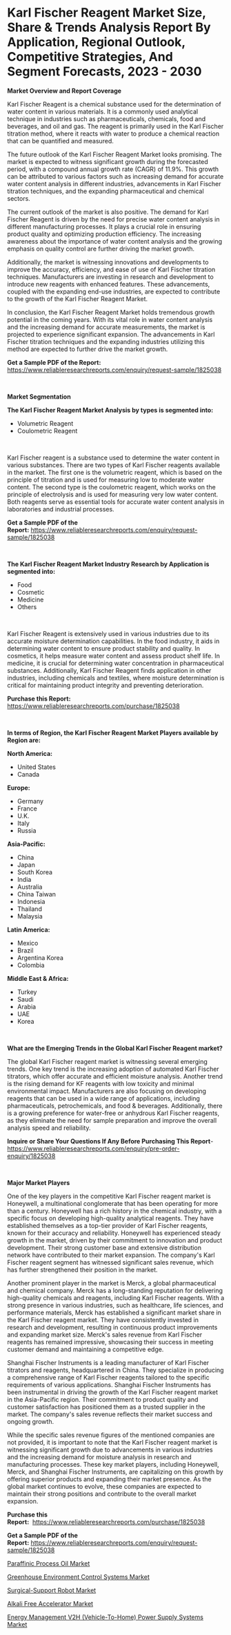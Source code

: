 <p><h1>Karl Fischer Reagent Market Size, Share & Trends Analysis Report By Application, Regional Outlook, Competitive Strategies, And Segment Forecasts, 2023 - 2030</h1></p><p><strong>Market Overview and Report Coverage</strong></p>
<p><p>Karl Fischer Reagent is a chemical substance used for the determination of water content in various materials. It is a commonly used analytical technique in industries such as pharmaceuticals, chemicals, food and beverages, and oil and gas. The reagent is primarily used in the Karl Fischer titration method, where it reacts with water to produce a chemical reaction that can be quantified and measured.</p><p>The future outlook of the Karl Fischer Reagent Market looks promising. The market is expected to witness significant growth during the forecasted period, with a compound annual growth rate (CAGR) of 11.9%. This growth can be attributed to various factors such as increasing demand for accurate water content analysis in different industries, advancements in Karl Fischer titration techniques, and the expanding pharmaceutical and chemical sectors.</p><p>The current outlook of the market is also positive. The demand for Karl Fischer Reagent is driven by the need for precise water content analysis in different manufacturing processes. It plays a crucial role in ensuring product quality and optimizing production efficiency. The increasing awareness about the importance of water content analysis and the growing emphasis on quality control are further driving the market growth.</p><p>Additionally, the market is witnessing innovations and developments to improve the accuracy, efficiency, and ease of use of Karl Fischer titration techniques. Manufacturers are investing in research and development to introduce new reagents with enhanced features. These advancements, coupled with the expanding end-use industries, are expected to contribute to the growth of the Karl Fischer Reagent Market.</p><p>In conclusion, the Karl Fischer Reagent Market holds tremendous growth potential in the coming years. With its vital role in water content analysis and the increasing demand for accurate measurements, the market is projected to experience significant expansion. The advancements in Karl Fischer titration techniques and the expanding industries utilizing this method are expected to further drive the market growth.</p></p>
<p><strong>Get a Sample PDF of the Report:</strong> <a href="https://www.reliableresearchreports.com/enquiry/request-sample/1825038">https://www.reliableresearchreports.com/enquiry/request-sample/1825038</a></p>
<p>&nbsp;</p>
<p><strong>Market Segmentation</strong></p>
<p><strong>The Karl Fischer Reagent Market Analysis by types is segmented into:</strong></p>
<p><ul><li>Volumetric Reagent</li><li>Coulometric Reagent</li></ul></p>
<p>&nbsp;</p>
<p><p>Karl Fischer reagent is a substance used to determine the water content in various substances. There are two types of Karl Fischer reagents available in the market. The first one is the volumetric reagent, which is based on the principle of titration and is used for measuring low to moderate water content. The second type is the coulometric reagent, which works on the principle of electrolysis and is used for measuring very low water content. Both reagents serve as essential tools for accurate water content analysis in laboratories and industrial processes.</p></p>
<p><strong>Get a Sample PDF of the Report:</strong>&nbsp;<a href="https://www.reliableresearchreports.com/enquiry/request-sample/1825038">https://www.reliableresearchreports.com/enquiry/request-sample/1825038</a></p>
<p>&nbsp;</p>
<p><strong>The Karl Fischer Reagent Market Industry Research by Application is segmented into:</strong></p>
<p><ul><li>Food</li><li>Cosmetic</li><li>Medicine</li><li>Others</li></ul></p>
<p>&nbsp;</p>
<p><p>Karl Fischer Reagent is extensively used in various industries due to its accurate moisture determination capabilities. In the food industry, it aids in determining water content to ensure product stability and quality. In cosmetics, it helps measure water content and assess product shelf life. In medicine, it is crucial for determining water concentration in pharmaceutical substances. Additionally, Karl Fischer Reagent finds application in other industries, including chemicals and textiles, where moisture determination is critical for maintaining product integrity and preventing deterioration.</p></p>
<p><strong>Purchase this Report:</strong>&nbsp; <a href="https://www.reliableresearchreports.com/purchase/1825038">https://www.reliableresearchreports.com/purchase/1825038</a></p>
<p>&nbsp;</p>
<p><strong>In terms of Region, the Karl Fischer Reagent Market Players available by Region are:</strong></p>
<p>
    <p> <strong> North America: </strong>
        <ul>
            <li>United States</li>
            <li>Canada</li>
        </ul>
        </p> 
    <p> <strong> Europe: </strong>
        <ul>
            <li>Germany</li>
            <li>France</li>
            <li>U.K.</li>
            <li>Italy</li>
            <li>Russia</li>
        </ul>
        </p> 
    <p> <strong> Asia-Pacific: </strong>
        <ul>
            <li>China</li>
            <li>Japan</li>
            <li>South Korea</li>
            <li>India</li>
            <li>Australia</li>
            <li>China Taiwan</li>
            <li>Indonesia</li>
            <li>Thailand</li>
            <li>Malaysia</li>
        </ul>
        </p> 
    <p> <strong> Latin America: </strong>
        <ul>
            <li>Mexico</li>
            <li>Brazil</li>
            <li>Argentina Korea</li>
            <li>Colombia</li>
        </ul>
        </p> 
    <p> <strong> Middle East & Africa: </strong>
        <ul>
            <li>Turkey</li>
            <li>Saudi</li>
            <li>Arabia</li>
            <li>UAE</li>
            <li>Korea</li>
        </ul>
    </p>
    </p>
<p>&nbsp;</p>
<p><strong>What are the Emerging Trends in the Global Karl Fischer Reagent market?</strong></p>
<p><p>The global Karl Fischer reagent market is witnessing several emerging trends. One key trend is the increasing adoption of automated Karl Fischer titrators, which offer accurate and efficient moisture analysis. Another trend is the rising demand for KF reagents with low toxicity and minimal environmental impact. Manufacturers are also focusing on developing reagents that can be used in a wide range of applications, including pharmaceuticals, petrochemicals, and food & beverages. Additionally, there is a growing preference for water-free or anhydrous Karl Fischer reagents, as they eliminate the need for sample preparation and improve the overall analysis speed and reliability.</p></p>
<p><strong>Inquire or Share Your Questions If Any Before Purchasing This Report</strong>- <a href="https://www.reliableresearchreports.com/enquiry/pre-order-enquiry/1825038">https://www.reliableresearchreports.com/enquiry/pre-order-enquiry/1825038</a></p>
<p>&nbsp;</p>
<p><strong>Major Market Players</strong></p>
<p><p>One of the key players in the competitive Karl Fischer reagent market is Honeywell, a multinational conglomerate that has been operating for more than a century. Honeywell has a rich history in the chemical industry, with a specific focus on developing high-quality analytical reagents. They have established themselves as a top-tier provider of Karl Fischer reagents, known for their accuracy and reliability. Honeywell has experienced steady growth in the market, driven by their commitment to innovation and product development. Their strong customer base and extensive distribution network have contributed to their market expansion. The company's Karl Fischer reagent segment has witnessed significant sales revenue, which has further strengthened their position in the market.</p><p>Another prominent player in the market is Merck, a global pharmaceutical and chemical company. Merck has a long-standing reputation for delivering high-quality chemicals and reagents, including Karl Fischer reagents. With a strong presence in various industries, such as healthcare, life sciences, and performance materials, Merck has established a significant market share in the Karl Fischer reagent market. They have consistently invested in research and development, resulting in continuous product improvements and expanding market size. Merck's sales revenue from Karl Fischer reagents has remained impressive, showcasing their success in meeting customer demand and maintaining a competitive edge.</p><p>Shanghai Fischer Instruments is a leading manufacturer of Karl Fischer titrators and reagents, headquartered in China. They specialize in producing a comprehensive range of Karl Fischer reagents tailored to the specific requirements of various applications. Shanghai Fischer Instruments has been instrumental in driving the growth of the Karl Fischer reagent market in the Asia-Pacific region. Their commitment to product quality and customer satisfaction has positioned them as a trusted supplier in the market. The company's sales revenue reflects their market success and ongoing growth.</p><p>While the specific sales revenue figures of the mentioned companies are not provided, it is important to note that the Karl Fischer reagent market is witnessing significant growth due to advancements in various industries and the increasing demand for moisture analysis in research and manufacturing processes. These key market players, including Honeywell, Merck, and Shanghai Fischer Instruments, are capitalizing on this growth by offering superior products and expanding their market presence. As the global market continues to evolve, these companies are expected to maintain their strong positions and contribute to the overall market expansion.</p></p>
<p><strong>Purchase this Report:</strong>&nbsp;&nbsp;<a href="https://www.reliableresearchreports.com/purchase/1825038">https://www.reliableresearchreports.com/purchase/1825038</a></p>
<p></p>
<p><strong>Get a Sample PDF of the Report:</strong>&nbsp;<a href="https://www.reliableresearchreports.com/enquiry/request-sample/1825038">https://www.reliableresearchreports.com/enquiry/request-sample/1825038</a></p>
<p><p><a href="https://github.com/rexevange/Market-Research-Report-List-1/blob/main/paraffinic-process-oil-market.md">Paraffinic Process Oil Market</a></p><p><a href="https://medium.com/@elisamohr1910/greenhouse-environment-control-systems-market-analysis-its-cagr-market-segmentation-and-global-cd78968d143c">Greenhouse Environment Control Systems Market</a></p><p><a href="https://medium.com/@randyhuel1989/surgical-support-robot-market-size-and-market-trends-complete-industry-overview-2023-to-2030-36ee4da4e887">Surgical-Support Robot Market</a></p><p><a href="https://github.com/lilstefpacute/Market-Research-Report-List-1/blob/main/alkali-free-accelerator-market.md">Alkali Free Accelerator Market</a></p><p><a href="https://medium.com/@rogerking1949/energy-management-v2h-vehicle-to-home-power-supply-systems-market-analysis-and-sze-forecasted-for-0a68413cdfe0">Energy Management V2H (Vehicle-To-Home) Power Supply Systems Market</a></p></p>